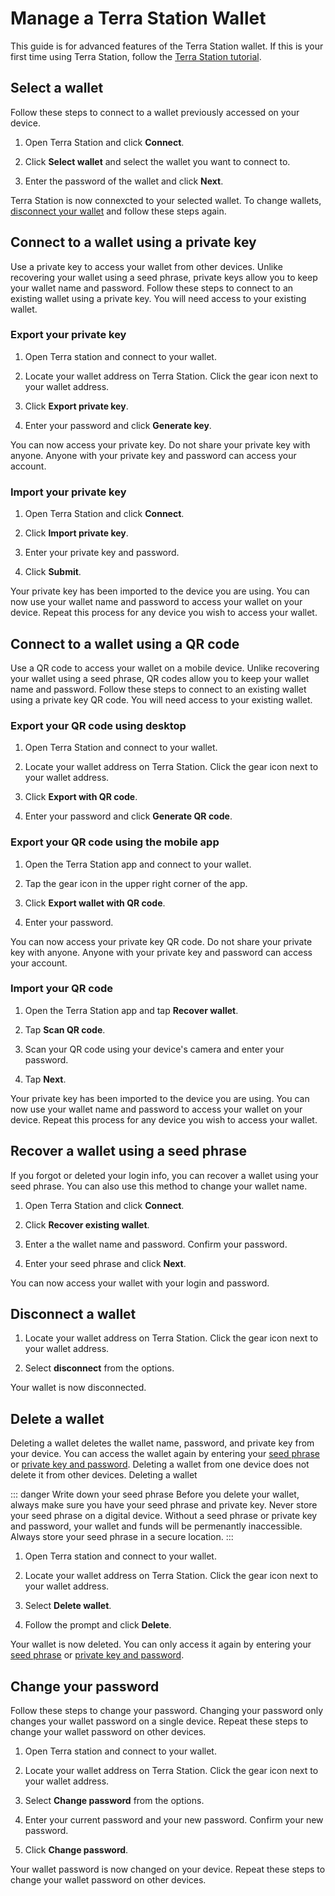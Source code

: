 # Manage a Terra Station Wallet

This guide is for advanced features of the Terra Station wallet. If this is your first time using Terra Station, follow the [Terra Station tutorial](/Tutorials/Get-started/Terra-station-desktop.md).

## Select a wallet

Follow these steps to connect to a wallet previously accessed on your device.

1. Open Terra Station and click **Connect**.

2. Click **Select wallet** and select the wallet you want to connect to.

3. Enter the password of the wallet and click **Next**.

Terra Station is now connexcted to your selected wallet. To change wallets, [disconnect your wallet](#disconnect-a-wallet) and follow these steps again.

## Connect to a wallet using a private key

Use a private key to access your wallet from other devices. Unlike recovering your wallet using a seed phrase, private keys allow you to keep your wallet name and password. Follow these steps to connect to an existing wallet using a private key. You will need access to your existing wallet.

### Export your private key

1. Open Terra station and connect to your wallet.

2. Locate your wallet address on Terra Station. Click the gear icon next to your wallet address.

3. Click **Export private key**.

4. Enter your password and click **Generate key**.

You can now access your private key. Do not share your private key with anyone. Anyone with your private key and password can access your account.

### Import your private key

1. Open Terra Station and click **Connect**.

2. Click **Import private key**.

3. Enter your private key and password.

4. Click **Submit**.

Your private key has been imported to the device you are using. You can now use your wallet name and password to access your wallet on your device. Repeat this process for any device you wish to access your wallet.

## Connect to a wallet using a QR code

Use a QR code to access your wallet on a mobile device. Unlike recovering your wallet using a seed phrase, QR codes allow you to keep your wallet name and password. Follow these steps to connect to an existing wallet using a private key QR code. You will need access to your existing wallet.

### Export your QR code using desktop

1. Open Terra Station and connect to your wallet.

2. Locate your wallet address on Terra Station. Click the gear icon next to your wallet address.

3. Click **Export with QR code**.

4. Enter your password and click **Generate QR code**.

### Export your QR code using the mobile app

1. Open the Terra Station app and connect to your wallet.

2. Tap the gear icon in the upper right corner of the app.

3. Click **Export wallet with QR code**.

4. Enter your password.

You can now access your private key QR code. Do not share your private key with anyone. Anyone with your private key and password can access your account.

### Import your QR code

1. Open the Terra Station app and tap **Recover wallet**.

2. Tap **Scan QR code**.

3. Scan your QR code using your device's camera and enter your password.

4. Tap **Next**.

Your private key has been imported to the device you are using. You can now use your wallet name and password to access your wallet on your device. Repeat this process for any device you wish to access your wallet.

## Recover a wallet using a seed phrase

If you forgot or deleted your login info, you can recover a wallet using your seed phrase. You can also use this method to change your wallet name.

1. Open Terra Station and click **Connect**.

2. Click **Recover existing wallet**.

3. Enter a the wallet name and password. Confirm your password.

4. Enter your seed phrase and click **Next**.

You can now access your wallet with your login and password.

## Disconnect a wallet

1. Locate your wallet address on Terra Station. Click the gear icon next to your wallet address.

2. Select **disconnect** from the options.

Your wallet is now disconnected.

## Delete a wallet

Deleting a wallet deletes the wallet name, password, and private key from your device. You can access the wallet again by entering your [seed phrase](#recover-a-wallet-using-a-seed-phrase) or [private key and password](#connect-to-a-wallet-using-a-private-key). Deleting a wallet from one device does not delete it from other devices. Deleting a wallet

::: danger Write down your seed phrase
Before you delete your wallet, always make sure you have your seed phrase and private key. Never store your seed phrase on a digital device. Without a seed phrase or private key and password, your wallet and funds will be permenantly inaccessible. Always store your seed phrase in a secure location.
:::

1. Open Terra station and connect to your wallet.

2. Locate your wallet address on Terra Station. Click the gear icon next to your wallet address.

3. Select **Delete wallet**.

4. Follow the prompt and click **Delete**.

Your wallet is now deleted. You can only access it again by entering your [seed phrase](#recover-a-wallet-using-a-seed-phrase) or [private key and password](#connect-to-a-wallet-using-a-private-key).

## Change your password

Follow these steps to change your password. Changing your password only changes your wallet password on a single device. Repeat these steps to change your wallet password on other devices.

1. Open Terra station and connect to your wallet.

2. Locate your wallet address on Terra Station. Click the gear icon next to your wallet address.

3. Select **Change password** from the options.

4. Enter your current password and your new password. Confirm your new password.

5. Click **Change password**.

Your wallet password is now changed on your device. Repeat these steps to change your wallet password on other devices.
